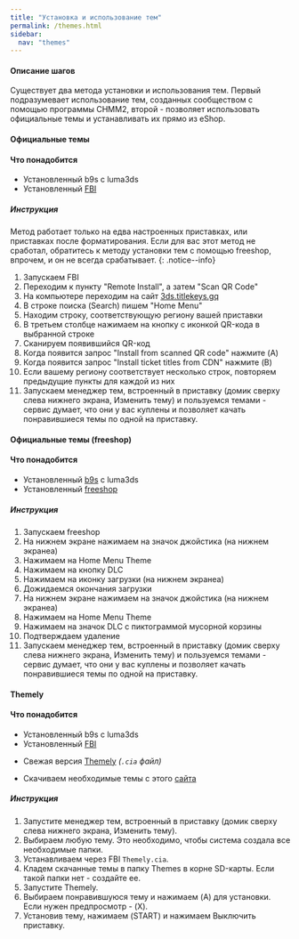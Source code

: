 ```yaml
---
title: "Установка и использование тем"
permalink: /themes.html
sidebar:
  nav: "themes"
---
```


#### <a name="steps" />Описание шагов

Существует два метода установки и использования тем. Первый подразумевает использование тем, созданных сообществом с помощью программы CHMM2, второй - позволяет использовать официальные темы и устанавливать их прямо из eShop. 

#### <a name="eshop_themes" />Официальные темы

#### <a name="what_need" />Что понадобится

+ Установленный b9s с luma3ds 
+ Установленный [FBI](fbi)

##### <a name="instructions" />Инструкция

Метод работает только на едва настроенных приставках, или приставках после форматирования. Если для вас этот метод не сработал, обратитесь к методу установки тем с помощью freeshop, впрочем, и он не всегда срабатывает. 
{: .notice--info}

1. Запускаем FBI
2. Переходим к пункту "Remote Install", а затем "Scan QR Code"
3. На компьютере переходим на сайт [3ds.titlekeys.gq](http://3ds.titlekeys.gq/)
4. В строке поиска (Search) пишем "Home Menu"
5. Находим строку, соответствующую региону вашей приставки
6. В третьем столбце нажимаем на кнопку с иконкой QR-кода в выбранной строке
7. Сканируем появившийся QR-код
8. Когда появится запрос "Install from scanned QR code" нажмите (A)
9. Когда появится запрос "Install ticket titles from CDN" нажмите (B)
10. Если вашему региону соответствует несколько строк, повторяем предыдущие пункты для каждой из них
11. Запускаем менеджер тем, встроенный в приставку (домик сверху слева нижнего экрана, Изменить тему) и пользуемся темами - сервис думает, что они у вас куплены и позволяет качать понравившиеся темы по одной на приставку.

#### <a name="eshop_themes_f" />Официальные темы (freeshop)

#### <a name="what_need_f" />Что понадобится

+ Установленный [b9s](updating-to-boot9strap) с luma3ds 
+ Установленный [freeshop](finalizing-setup#part10)

##### <a name="instructions_f" />Инструкция

1. Запускаем freeshop
2. На нижнем экране нажимаем на значок джойстика (на нижнем экранеа)
3. Нажимаем на Home Menu Theme
4. Нажимаем на кнопку DLC
5. Нажимаем на иконку загрузки (на нижнем экранеа)
6. Дожидаемся окончания загрузки
7. На нижнем экране нажимаем на значок джойстика (на нижнем экранеа)
3. Нажимаем на Home Menu Theme
9. Нажимаем на значок DLC с пиктограммой мусорной корзины
10. Подтверждаем удаление
11. Запускаем менеджер тем, встроенный в приставку (домик сверху слева нижнего экрана, Изменить тему) и пользуемся темами - сервис думает, что они у вас куплены и позволяет качать понравившиеся темы по одной на приставку.

#### <a name="chmm2" />Themely

#### <a name="what_need2" />Что понадобится

+ Установленный b9s с luma3ds 
+ Установленный [FBI](fbi)
* Свежая версия [Themely](https://github.com/ErmanSayin/Themely/releases/latest) *(`.cia` файл)*
+ Скачиваем необходимые темы с этого [сайта](https://3dsthem.es/)

##### <a name="instructions2" />Инструкция

1. Запустите менеджер тем, встроенный в приставку (домик сверху слева нижнего экрана, Изменить тему).
2. Выбираем любую тему. Это необходимо, чтобы система создала все необходимые папки. 
3. Устанавливаем через FBI `Themely.cia`.
4. Кладем скачанные темы в папку Themes в корне SD-карты. Если такой папки нет - создайте ее.
5. Запустите Themely.
6. Выбираем понравившуюся тему и нажимаем (A) для установки. Если нужен предпросмотр - (X).
7. Установив тему, нажимаем (START) и нажимаем Выключить приставку.